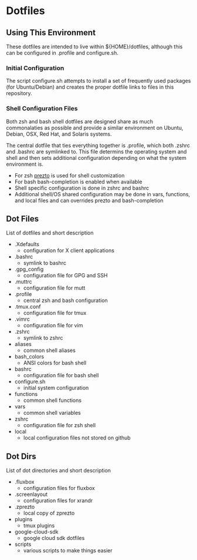 # Dotfiles

## Using This Environment

These dotfiles are intended to live within ${HOME}/dotfiles, although this can be configured in .profile and configure.sh.

### Initial Configuration

The script configure.sh attempts to install a set of frequently used packages (for Ubuntu/Debian) and creates the proper dotfile links to files in this repository.

### Shell Configuration Files

Both zsh and bash shell dotfiles are designed share as much commonalaties as possible and provide a similar environment on Ubuntu, Debian, OSX, Red Hat, and Solaris systems.

The central dotfile that ties everything together is .profile, which both .zshrc and .bashrc are symlinked to. This file determins the operating system and shell and then sets additional configuration depending on what the system environment is.

- For zsh [prezto](https://github.com/sorin-ionescu/prezto) is used for shell customization
- For bash bash-completion is enabled when available
- Shell specific configuration is done in zshrc and bashrc
- Additional shell/OS shared configuration may be done in vars, functions, and local files and can overrides prezto and bash-completion

## Dot Files

List of dotfiles and short description

- .Xdefaults
    - configuration for X client applications
- .bashrc
    - symlink to bashrc
- .gpg_config
    - configuration file for GPG and SSH
- .muttrc
    - configuration file for mutt
- .profile
    - central zsh and bash configuration
- .tmux.conf
    - configuration file for tmux
- .vimrc
    - configuration file for vim
- .zshrc
    - symlink to zshrc
- aliases
    - common shell aliases
- bash_colors
    - ANSI colors for bash shell
- bashrc
    - configuration file for bash shell
- configure.sh
    - initial system configuration
- functions
    - common shell functions
- vars
    - common shell variables
- zshrc
    - configuration file for zsh shell
- local
    - local configuration files not stored on github

## Dot Dirs

List of dot directories and short description

- .fluxbox
    - configuration files for fluxbox
- .screenlayout
    - configuration files for xrandr
- .zprezto
    - local copy of zprezto
- plugins
    - tmux plugins
- google-cloud-sdk
    - google cloud sdk dotfiles
- scripts
    - various scripts to make things easier
